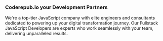 ### Coderepub.io your Development Partners

We're a top-tier JavaScript company with elite engineers and consultants dedicated to powering up your digital transformation journey. Our Fullstack JavaScript Developers are experts who work seamlessly with your team, delivering unparalleled results.

